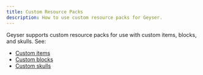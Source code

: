 ```yaml
---
title: Custom Resource Packs
description: How to use custom resource packs for Geyser.
---
```


Geyser supports custom resource packs for use with custom items, blocks, and skulls. See:
- [Custom items](/wiki/geyser/custom-items)
- [Custom blocks](/wiki/geyser/custom-blocks)
- [Custom skulls](/wiki/geyser/custom-skulls)